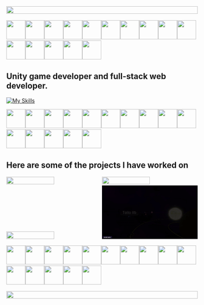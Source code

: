 <!--📏LINE-->
<img src="https://i.imgur.com/dBaSKWF.gif" height="20" width="100%">

<img src="https://github.com/seanprashad/slackmoji/blob/master/emoji/parrots/parrot-laptop.gif" height="50" width="50"><img src="https://github.com/seanprashad/slackmoji/blob/master/emoji/parrots/parrot-laptop.gif" height="50" width="50"><img src="https://github.com/seanprashad/slackmoji/blob/master/emoji/parrots/parrot-laptop.gif" height="50" width="50"><img src="https://github.com/seanprashad/slackmoji/blob/master/emoji/parrots/parrot-laptop.gif" height="50" width="50"><img src="https://github.com/seanprashad/slackmoji/blob/master/emoji/parrots/parrot-laptop.gif" height="50" width="50"><img src="https://github.com/seanprashad/slackmoji/blob/master/emoji/parrots/parrot-laptop.gif" height="50" width="50"><img src="https://github.com/seanprashad/slackmoji/blob/master/emoji/parrots/parrot-laptop.gif" height="50" width="50"><img src="https://github.com/seanprashad/slackmoji/blob/master/emoji/parrots/parrot-laptop.gif" height="50" width="50"><img src="https://github.com/seanprashad/slackmoji/blob/master/emoji/parrots/parrot-laptop.gif" height="50" width="50"><img src="https://github.com/seanprashad/slackmoji/blob/master/emoji/parrots/parrot-laptop.gif" height="50" width="50"><img src="https://github.com/seanprashad/slackmoji/blob/master/emoji/parrots/parrot-laptop.gif" height="50" width="50"><img src="https://github.com/seanprashad/slackmoji/blob/master/emoji/parrots/parrot-laptop.gif" height="50" width="50"><img src="https://github.com/seanprashad/slackmoji/blob/master/emoji/parrots/parrot-laptop.gif" height="50" width="50"><img src="https://github.com/seanprashad/slackmoji/blob/master/emoji/parrots/parrot-laptop.gif" height="50" width="50"><img src="https://github.com/seanprashad/slackmoji/blob/master/emoji/parrots/parrot-laptop.gif" height="50" width="50">

## Unity game developer and full-stack web developer.

[![My Skills](https://skillicons.dev/icons?i=unity,cs,net,ts,nodejs,react,angular,bash,mongodb,mysql,aws,redux,docker,python,java,discord,c)](https://skillicons.dev)

<!--🦜PARROTSEMOJI / 🌐WEBSITE: https://github.com/seanprashad/slackmoji/ -->
<p align="center">
  
<img src="https://github.com/seanprashad/slackmoji/blob/master/emoji/parrots/parrot-moonwalking.gif?raw=true" height="50" width="50"><img src="https://github.com/seanprashad/slackmoji/blob/master/emoji/parrots/parrot-moonwalking.gif?raw=true" height="50" width="50"><img src="https://github.com/seanprashad/slackmoji/blob/master/emoji/parrots/parrot-moonwalking.gif?raw=true" height="50" width="50"><img src="https://github.com/seanprashad/slackmoji/blob/master/emoji/parrots/parrot-moonwalking.gif?raw=true" height="50" width="50"><img src="https://github.com/seanprashad/slackmoji/blob/master/emoji/parrots/parrot-moonwalking.gif?raw=true" height="50" width="50"><img src="https://github.com/seanprashad/slackmoji/blob/master/emoji/parrots/parrot-moonwalking.gif?raw=true" height="50" width="50"><img src="https://github.com/seanprashad/slackmoji/blob/master/emoji/parrots/parrot-moonwalking.gif?raw=true" height="50" width="50"><img src="https://github.com/seanprashad/slackmoji/blob/master/emoji/parrots/parrot-moonwalking.gif?raw=true" height="50" width="50"><img src="https://github.com/seanprashad/slackmoji/blob/master/emoji/parrots/parrot-moonwalking.gif?raw=true" height="50" width="50"><img src="https://github.com/seanprashad/slackmoji/blob/master/emoji/parrots/parrot-moonwalking.gif?raw=true" height="50" width="50"><img src="https://github.com/seanprashad/slackmoji/blob/master/emoji/parrots/parrot-moonwalking.gif?raw=true" height="50" width="50"><img src="https://github.com/seanprashad/slackmoji/blob/master/emoji/parrots/parrot-moonwalking.gif?raw=true" height="50" width="50"><img src="https://github.com/seanprashad/slackmoji/blob/master/emoji/parrots/parrot-moonwalking.gif?raw=true" height="50" width="50"><img src="https://github.com/seanprashad/slackmoji/blob/master/emoji/parrots/parrot-moonwalking.gif?raw=true" height="50" width="50"><img src="https://github.com/seanprashad/slackmoji/blob/master/emoji/parrots/parrot-moonwalking.gif?raw=true" height="50" width="50">
  
## Here are some of the projects I have worked on
<a href="https://newstarsgame.com" target="_blank"><img src="https://cdn.cloudflare.steamstatic.com/steam/apps/2231270/ss_09bd32adb6b6d7c941ec076783038ab336eca676.1920x1080.jpg" height="50%" width="50%"></a><a href="https://newstarsgame.com" target="_blank"><img src="https://cdn.cloudflare.steamstatic.com/steam/apps/2231270/ss_27e3b3608724a2d306f0106cddbc358d29587ad4.1920x1080.jpg" height="50%" width="50%"></a><a href="https://newstarsgame.com" target="_blank"><img src="https://cdn.cloudflare.steamstatic.com/steam/apps/2231270/ss_24fd58276726a4417b1c9ebe8cfc6b6dc33bb77c.1920x1080.jpg" height="50%" width="50%"></a><a href="https://newstarsgame.com" target="_blank"><img src="./images/newstars-exploration.gif" height="50%" width="50%"></a>
  
<img src="https://github.com/seanprashad/slackmoji/blob/master/emoji/parrots/parrot-maracas.gif?raw=true" height="50" width="50"><img src="https://github.com/seanprashad/slackmoji/blob/master/emoji/parrots/parrot-maracas.gif?raw=true" height="50" width="50"><img src="https://github.com/seanprashad/slackmoji/blob/master/emoji/parrots/parrot-maracas.gif?raw=true" height="50" width="50"><img src="https://github.com/seanprashad/slackmoji/blob/master/emoji/parrots/parrot-maracas.gif?raw=true" height="50" width="50"><img src="https://github.com/seanprashad/slackmoji/blob/master/emoji/parrots/parrot-maracas.gif?raw=true" height="50" width="50"><img src="https://github.com/seanprashad/slackmoji/blob/master/emoji/parrots/parrot-maracas.gif?raw=true" height="50" width="50"><img src="https://github.com/seanprashad/slackmoji/blob/master/emoji/parrots/parrot-maracas.gif?raw=true" height="50" width="50"><img src="https://github.com/seanprashad/slackmoji/blob/master/emoji/parrots/parrot-maracas.gif?raw=true" height="50" width="50"><img src="https://github.com/seanprashad/slackmoji/blob/master/emoji/parrots/parrot-maracas.gif?raw=true" height="50" width="50"><img src="https://github.com/seanprashad/slackmoji/blob/master/emoji/parrots/parrot-maracas.gif?raw=true" height="50" width="50"><img src="https://github.com/seanprashad/slackmoji/blob/master/emoji/parrots/parrot-maracas.gif?raw=true" height="50" width="50"><img src="https://github.com/seanprashad/slackmoji/blob/master/emoji/parrots/parrot-maracas.gif?raw=true" height="50" width="50"><img src="https://github.com/seanprashad/slackmoji/blob/master/emoji/parrots/parrot-maracas.gif?raw=true" height="50" width="50"><img src="https://github.com/seanprashad/slackmoji/blob/master/emoji/parrots/parrot-maracas.gif?raw=true" height="50" width="50"><img src="https://github.com/seanprashad/slackmoji/blob/master/emoji/parrots/parrot-maracas.gif?raw=true" height="50" width="50">
 
 <div height="160px"></div>
  <!--📏LINE-->
<img src="https://i.imgur.com/dBaSKWF.gif" height="20" width="100%">
